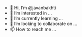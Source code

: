 - 👋 Hi, I’m @javanbakhti
- 👀 I’m interested in ...
- 🌱 I’m currently learning ...
- 💞️ I’m looking to collaborate on ...
- 📫 How to reach me ...

<!---
javanbakhti/javanbakhti is a ✨ special ✨ repository because its `README.md` (this file) appears on your GitHub profile.
You can click the Preview link to take a look at your changes.
--->
